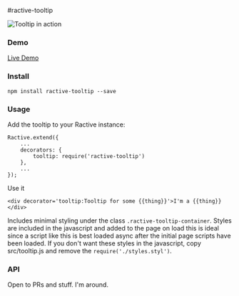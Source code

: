 #ractive-tooltip

![Tooltip in action](http://jondum.github.com/ractive-tooltip/demo/screenshot.png)

### Demo

[Live Demo](http://jondum.github.com/ractive-tooltip/demo/)

### Install

```
npm install ractive-tooltip --save
```

### Usage

Add the tooltip to your Ractive instance:

```
Ractive.extend({
    ...
    decorators: {
        tooltip: require('ractive-tooltip')
    },
    ...
});
```

Use it
```
<div decorator='tooltip:Tooltip for some {{thing}}'>I'm a {{thing}}</div>
```

Includes minimal styling under the class `.ractive-tooltip-container`. Styles are included in the javascript and added to the page on load this is ideal since a script like this is best loaded async after the initial page scripts have been loaded. If you don't want these styles in the javascript, copy src/tooltip.js and remove the `require('./styles.styl')`.

### API

Open to PRs and stuff. I'm around.


